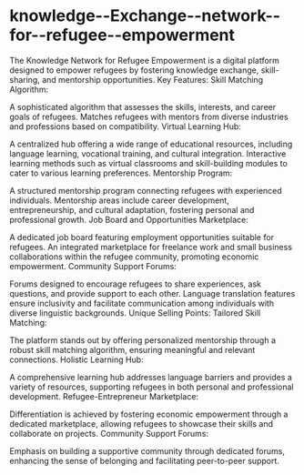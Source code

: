 # knowledge--Exchange--network--for--refugee--empowerment
The Knowledge Network for Refugee Empowerment is a digital platform designed to empower refugees by fostering knowledge exchange, skill-sharing, and mentorship opportunities. 
Key Features:
Skill Matching Algorithm:

A sophisticated algorithm that assesses the skills, interests, and career goals of refugees.
Matches refugees with mentors from diverse industries and professions based on compatibility.
Virtual Learning Hub:

A centralized hub offering a wide range of educational resources, including language learning, vocational training, and cultural integration.
Interactive learning methods such as virtual classrooms and skill-building modules to cater to various learning preferences.
Mentorship Program:

A structured mentorship program connecting refugees with experienced individuals.
Mentorship areas include career development, entrepreneurship, and cultural adaptation, fostering personal and professional growth.
Job Board and Opportunities Marketplace:

A dedicated job board featuring employment opportunities suitable for refugees.
An integrated marketplace for freelance work and small business collaborations within the refugee community, promoting economic empowerment.
Community Support Forums:

Forums designed to encourage refugees to share experiences, ask questions, and provide support to each other.
Language translation features ensure inclusivity and facilitate communication among individuals with diverse linguistic backgrounds.
Unique Selling Points:
Tailored Skill Matching:

The platform stands out by offering personalized mentorship through a robust skill matching algorithm, ensuring meaningful and relevant connections.
Holistic Learning Hub:

A comprehensive learning hub addresses language barriers and provides a variety of resources, supporting refugees in both personal and professional development.
Refugee-Entrepreneur Marketplace:

Differentiation is achieved by fostering economic empowerment through a dedicated marketplace, allowing refugees to showcase their skills and collaborate on projects.
Community Support Forums:

Emphasis on building a supportive community through dedicated forums, enhancing the sense of belonging and facilitating peer-to-peer support.
